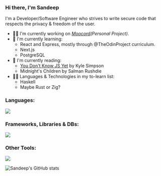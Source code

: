 ### Hi there, I'm Sandeep

I'm a Developer/Software Engineer who strives to write secure code that respects the privacy & freedom of the user.

- :man_mechanic: I'm currently working on *[Moocord](https://github.com/sandeepdotcode/moocord)(Personal Project)*.
- 🌱 I'm currently learning:
  - React and Express, mostly through @TheOdinProject curriculum.
  - Next.js
  - PostgreSQL
- 📖 I'm currently reading:
  - [You Don't Know JS Yet](https://github.com/getify/You-Dont-Know-JS) by Kyle Simpson
  - Midnight's Children by Salman Rushdie
- :man_technologist: Languages & Technologies in my to-learn list:
  - Haskell
  - Maybe Rust or Zig?

### Languages:
<!--
![JavaScript](https://img.shields.io/badge/javascript-%23323330.svg?style=for-the-badge&logo=javascript&logoColor=%23F7DF1E)
![TypeScript](https://img.shields.io/badge/typescript-%23007ACC.svg?style=for-the-badge&logo=typescript&logoColor=white)
![HTML5](https://img.shields.io/badge/html5-%23E34F26.svg?style=for-the-badge&logo=html5&logoColor=white)
![CSS3](https://img.shields.io/badge/css3-%231572B6.svg?style=for-the-badge&logo=css3&logoColor=white)
![C++](https://img.shields.io/badge/c++-%2300599C.svg?style=for-the-badge&logo=c%2B%2B&logoColor=white)
-->
<p align="left">
  <img src="https://skillicons.dev/icons?i=js,ts,html,css,c,cpp" />
</p>

### Frameworks, Libraries & DBs:

<p align="left">
  <img src="https://skillicons.dev/icons?i=react,nextjs,astro,svelte,tailwind,jest,express,postgres,mongodb" />
</p>

### Other Tools:
<!--
![Git](https://img.shields.io/badge/git-%23F05033.svg?style=for-the-badge&logo=git&logoColor=white)
![Webpack](https://img.shields.io/badge/webpack-%238DD6F9.svg?style=for-the-badge&logo=webpack&logoColor=black)
![NPM](https://img.shields.io/badge/NPM-%23CB3837.svg?style=for-the-badge&logo=npm&logoColor=white)
![Visual Studio Code](https://img.shields.io/badge/Visual%20Studio%20Code-0078d7.svg?style=for-the-badge&logo=visual-studio-code&logoColor=white)
![Figma](https://img.shields.io/badge/figma-%23F24E1E.svg?style=for-the-badge&logo=figma&logoColor=white)
![Vim](https://img.shields.io/badge/VIM-%2311AB00.svg?style=for-the-badge&logo=vim&logoColor=white)
-->
<p align="left">
  <img src="https://skillicons.dev/icons?i=git,nodejs,vite,webpack,figma,vim" />
</p>

[//]: <> (github stats.)
![Sandeep's GitHub stats](https://github-readme-stats-sandeepdotcode.vercel.app/api?username=sandeepdotcode&count_private=true&show_icons=true&include_all_commits=true&theme=dracula)
